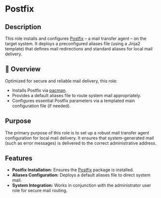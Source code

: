 # Postfix

## Description

This role installs and configures [Postfix](https://en.wikipedia.org/wiki/Postfix_(software)) – a mail transfer agent – on the target system. It deploys a preconfigured aliases file (using a Jinja2 template) that defines mail redirections and standard aliases for local mail delivery.

## 📌 Overview

Optimized for secure and reliable mail delivery, this role:
- Installs Postfix via [pacman](https://wiki.archlinux.org/title/Pacman).
- Provides a default aliases file to route system mail appropriately.
- Configures essential Postfix parameters via a templated main configuration file (if needed).

## Purpose

The primary purpose of this role is to set up a robust mail transfer agent configuration for local mail delivery. It ensures that system-generated mail (such as error messages) is delivered to the correct administrative address.

## Features

- **Postfix Installation:** Ensures the [Postfix](https://en.wikipedia.org/wiki/Postfix_(software)) package is installed.
- **Aliases Configuration:** Deploys a default aliases file to direct system mail.
- **System Integration:** Works in conjunction with the administrator user role for secure mail routing.
